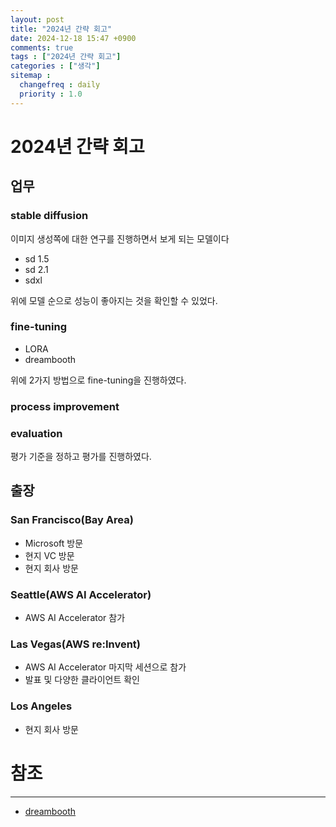 ```yaml
---
layout: post
title: "2024년 간략 회고"
date: 2024-12-18 15:47 +0900
comments: true
tags : ["2024년 간략 회고"]
categories : ["생각"]
sitemap :
  changefreq : daily
  priority : 1.0
---
```


# 2024년 간략 회고

## 업무
### stable diffusion
이미지 생성쪽에 대한 연구를 진행하면서 보게 되는 모델이다

* sd 1.5
* sd 2.1
* sdxl 

위에 모델 순으로 성능이 좋아지는 것을 확인할 수 있었다.

### fine-tuning
* LORA
* dreambooth

위에 2가지 방법으로 fine-tuning을 진행하였다.

### process improvement
### evaluation
평가 기준을 정하고 평가를 진행하였다.

## 출장
### San Francisco(Bay Area)
* Microsoft 방문
* 현지 VC 방문
* 현지 회사 방문

### Seattle(AWS AI Accelerator)
* AWS AI Accelerator 참가

### Las Vegas(AWS re:Invent)
* AWS AI Accelerator 마지막 세션으로 참가
* 발표 및 다양한 클라이언트 확인

### Los Angeles
* 현지 회사 방문


# 참조
-----

* [dreambooth](https://dreambooth.github.io/)
